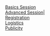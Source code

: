 [Basics Session](/events/admin-training2016/basics-session/)<br />
[Advanced Session|](/events/admin-training2016/advanced-session/)<br />
[Registration](/events/admin-training2016/registration/)<br />
[Logistics](/events/admin-training2016/logistics/)<br />
[Publicity](/events/admin-training2016/publicity/)<br />
</div>
